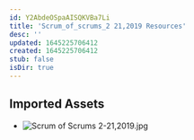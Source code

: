 ```yaml
---
id: Y2AbdeOSpaAISQKVBa7Li
title: 'Scrum_of_scrums_2 21,2019 Resources'
desc: ''
updated: 1645225706412
created: 1645225706412
stub: false
isDir: true
---
```

## Imported Assets
- ![Scrum of Scrums 2-21,2019.jpg](/assets/scrum-of-scrums-2-21,2019.jpg)
